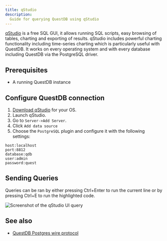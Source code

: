 ```yaml
---
title: qStudio
description:
  Guide for querying QuestDB using qStudio
---
```


[qStudio](https://www.timestored.com/qstudio/) is a free SQL GUI, it allows running SQL scripts, easy browsing of tables, charting and exporting of results. 
qStudio includes powerful charting functionality including time-series charting which is particularly useful with QuestDB.
It works on every operating system and with every database including QuestDB via the PostgreSQL driver. 

## Prerequisites

- A running QuestDB instance

## Configure QuestDB connection

1. [Download qStudio](https://www.timestored.com/qstudio/download) for your OS.
2. Launch qStudio.
3. Go to `Server->Add Server`.
4. Click `Add data source`
5. Choose the `PostgreSQL` plugin and configure it with the following settings:

```
host:localhost
port:8812
database:qdb
user:admin
password:quest
```

## Sending Queries

Queries can be ran by either pressing Ctrl+Enter to run the current line or by pressing Ctrl+E to run the highlighted code.

![Screenshot of the qStudio UI query](/img/docs/guide/qstudio/qstudio-query.png)

## See also

- [QuestDB Postgres wire protocol](/docs/reference/api/postgres/)
